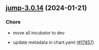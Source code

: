 

## [jump-3.0.14](https://github.com/truecharts/charts/compare/jump-3.0.13...jump-3.0.14) (2024-01-21)

### Chore



- move all incubator to dev

- update metadata in chart.yaml ([#17457](https://github.com/truecharts/charts/issues/17457))